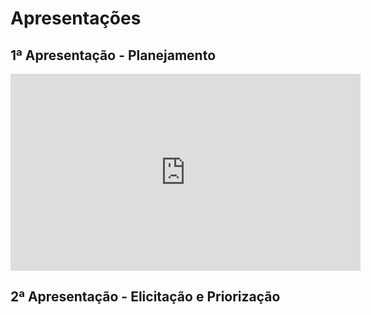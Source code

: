 # Apresentações

## 1ª Apresentação - Planejamento

<iframe width="560" height="315" src="https://www.youtube.com/embed/WswuPzW5O58" title="YouTube video player" frameborder="0" allow="accelerometer; autoplay; clipboard-write; encrypted-media; gyroscope; picture-in-picture" allowfullscreen></iframe>

## 2ª Apresentação - Elicitação e Priorização